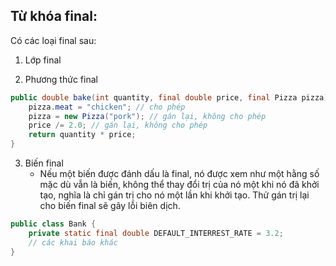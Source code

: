 
## Từ khóa final:

Có các loại final sau:
1. Lớp final

2. Phương thức final
```java
public double bake(int quantity, final double price, final Pizza pizza) {
    pizza.meat = "chicken"; // cho phép
    pizza = new Pizza("pork"); // gán lại, không cho phép
    price /= 2.0; // gán lại, không cho phép
    return quantity * price;
}
```

3. Biến final
   - Nếu một biến được đánh dấu là final, nó được xem như một hằng số mặc dù vẫn là biến, không thể thay đổi trị của nó một khi
    nó đã khởi tạo, nghĩa là chỉ gán trị cho nó một lần khi khởi tạo. Thử gán trị lại cho biến final sẽ gây lỗi biên dịch.
```java
public class Bank {
    private static final double DEFAULT_INTERREST_RATE = 3.2;
    // các khai báo khác
}
```










